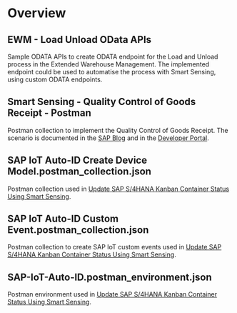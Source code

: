 # Overview

## EWM - Load Unload OData APIs
Sample ODATA APIs to create ODATA endpoint for the Load and Unload process in the Extended Warehouse Management. The implemented endpoint could be used to automatise the process with Smart Sensing, using custom ODATA endpoints.

## Smart Sensing - Quality Control of Goods Receipt - Postman
Postman collection to implement the Quality Control of Goods Receipt. The scenario is documented in the [SAP Blog](https://blogs.sap.com/2021/10/18/implement-sap-s-4hana-quality-control-of-goods-receipt-with-sap-internet-of-things-smart-sensing/) and in the [Developer Portal](https://developers.sap.com/group.iot-smart-sensing-quality.html).

## SAP IoT Auto-ID Create Device Model.postman_collection.json
Postman collection used in [Update SAP S/4HANA Kanban Container Status Using Smart Sensing](https://developers.sap.com/group.iot-kanban-smart-sensing.html).

## SAP IoT Auto-ID Custom Event.postman_collection.json
Postman collection to create SAP IoT custom events used in [Update SAP S/4HANA Kanban Container Status Using Smart Sensing](https://developers.sap.com/group.iot-kanban-smart-sensing.html).

## SAP-IoT-Auto-ID.postman_environment.json
Postman environment used in [Update SAP S/4HANA Kanban Container Status Using Smart Sensing](https://developers.sap.com/group.iot-kanban-smart-sensing.html).
